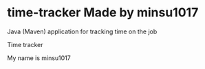 # time-tracker Made by minsu1017
Java (Maven) application for tracking time on the job

Time tracker

My name is minsu1017
